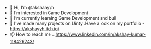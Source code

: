 - 👋 Hi, I’m @akshaayyh
- 👀 I’m interested in Game Development
- 🌱 I’m currently learning Game Development and buil
- 💞️ I've made many projects on Uinty .Have a look on my portfolio -https://akshayyh.itch.io/
- 📫 How to reach me ...https://www.linkedin.com/in/akshay-kumar-118426243/

<!---
akshaayyh/akshaayyh is a ✨ special ✨ repository because its `README.md` (this file) appears on your GitHub profile.
You can click the Preview link to take a look at your changes.
--->

